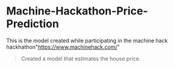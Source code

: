 # Machine-Hackathon-Price-Prediction
This is the model created while participating in the machine hack hackhathon"https://www.machinehack.com/"
> Created a model that estimates the house price.

